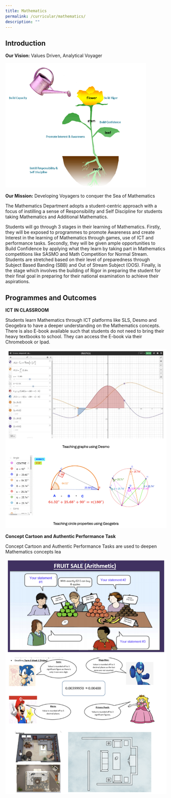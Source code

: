 ```yaml
---
title: Mathematics
permalink: /curricular/mathematics/
description: ""
---
```

Introduction
------------

**Our Vision:** Values Driven, Analytical Voyager

![](/images/Learning%20Mathematics.png)

**Our Mission:** Developing Voyagers to conquer the Sea of Mathematics

  

  

The Mathematics Department adopts a student-centric approach with a focus of instilling a sense of Responsibility and Self Discipline for students taking Mathematics and Additional Mathematics.

  

Students will go through 3 stages in their learning of Mathematics. Firstly, they will be exposed to programmes to promote Awareness and create Interest in the learning of Mathematics through games, use of ICT and performance tasks. Secondly, they will be given ample opportunities to Build Confidence by applying what they learn by taking part in Mathematics competitions like SASMO and Math Competition for Normal Stream. Students are stretched based on their level of preparedness through Subject Based Banding (SBB) and Out of Stream Subject (OOS). Finally, is the stage which involves the building of Rigor in preparing the student for their final goal in preparing for their national examination to achieve their aspirations.

Programmes and Outcomes
-----------------------

**ICT IN CLASSROOM**

Students learn Mathematics through ICT platforms like SLS, Desmo and Geogebra to have a deeper understanding on the Mathematics concepts. There is also E-book available such that students do not need to bring their heavy textbooks to school. They can access the E-book via their Chromebook or Ipad.

![](/images/math.png)

**Concept Cartoon and Authentic Performance Task**

Concept Cartoon and Authentic Performance Tasks are used to deepen Mathematics concepts lea

![](/images/math2b.png)


